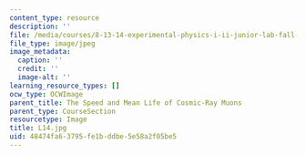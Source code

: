 ```yaml
---
content_type: resource
description: ''
file: /media/courses/8-13-14-experimental-physics-i-ii-junior-lab-fall-2016-spring-2017/48474fa63795fe1bddbe5e58a2f05be5_L14.jpg
file_type: image/jpeg
image_metadata:
  caption: ''
  credit: ''
  image-alt: ''
learning_resource_types: []
ocw_type: OCWImage
parent_title: The Speed and Mean Life of Cosmic-Ray Muons
parent_type: CourseSection
resourcetype: Image
title: L14.jpg
uid: 48474fa6-3795-fe1b-ddbe-5e58a2f05be5
---
```

